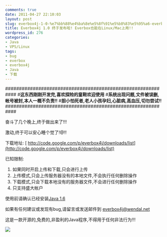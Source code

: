```yaml
---
comments: true
date: 2011-04-27 22:10:03
layout: post
slug: everbox4j-1-0-%e7%bb%88%e4%ba%8e%e5%8f%91%e5%b8%83%e5%95%a6-everbox%e4%b9%9f%e8%83%bd%e5%9c%a8linuxmac%e4%b8%8a%e7%94%a8
title: Everbox4j 1.0 终于发布啦! Everbox也能在Linux/Mac上用!!
wordpress_id: 276
categories:
- Java
- VPS/Linux
tags:
- bug
- everbox
- everbox4j
- Java
- 下载
---
```


############################################################
#**这东西刚刚开发完,喜欢探险的童鞋欢迎使用**
#**系统出现问题,文件被误删,帐号被封,本人一概不负责!!**
#**胆小怕死者,老人小孩孕妇,心脏病,高血压,切勿尝试!!**
############################################################

奋斗了几个晚上,终于做出来了!!!

激动,终于可以安心睡个觉了!@!!

下载地址: [
http://code.google.com/p/everbox4j/downloads/list](http://code.google.com/p/everbox4j/downloads/list)

已知限制:
1. 如果同时开启上传和下载,只会进行上传
2. 上传模式,只会上传服务器没有的本地文件,不会执行任何删除操作
3. 下载模式,只会下载本地没有的服务器文件,不会进行任何删除操作
4. 只支持盛大帐户

使用前请确认已经安装[Java 1.6](http://www.java.com)

如果有任何建议或发现有bug,请留言或发送邮件到 [everbox4j@wendal.net](mailto:everbox4j@wendal.net?subject=我对Everbox4j有话说)

这是一款开源的,免费的,非盈利的Java程序,不得用于任何非法行为!!!

[![](http://wendal.net/wp-content/uploads/2011/04/Everbox4j-1.0.jpg)](http://wendal.net/wp-content/uploads/2011/04/Everbox4j-1.0.jpg)
